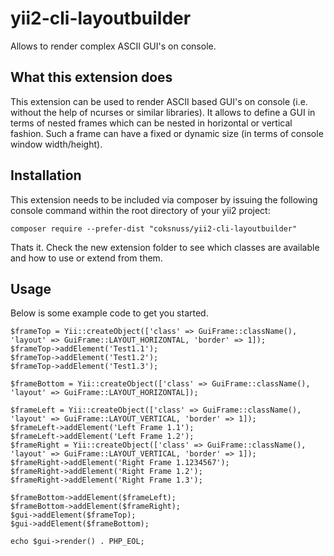 yii2-cli-layoutbuilder
=================

Allows to render complex ASCII GUI's on console.

What this extension does
------------------------

This extension can be used to render ASCII based GUI's on console (i.e. without
the help of ncurses or similar libraries). It allows to define a GUI in terms of
nested frames which can be nested in horizontal or vertical fashion. Such a
frame can have a fixed or dynamic size (in terms of console window
width/height).


Installation
------------

This extension needs to be included via composer by issuing the following
console command within the root directory of your yii2 project:

~~~
composer require --prefer-dist "coksnuss/yii2-cli-layoutbuilder"
~~~

Thats it. Check the new extension folder to see which classes are available and
how to use or extend from them.

Usage
-----

Below is some example code to get you started.

~~~
$frameTop = Yii::createObject(['class' => GuiFrame::className(), 'layout' => GuiFrame::LAYOUT_HORIZONTAL, 'border' => 1]);
$frameTop->addElement('Test1.1');
$frameTop->addElement('Test1.2');
$frameTop->addElement('Test1.3');

$frameBottom = Yii::createObject(['class' => GuiFrame::className(), 'layout' => GuiFrame::LAYOUT_HORIZONTAL]);

$frameLeft = Yii::createObject(['class' => GuiFrame::className(), 'layout' => GuiFrame::LAYOUT_VERTICAL, 'border' => 1]);
$frameLeft->addElement('Left Frame 1.1');
$frameLeft->addElement('Left Frame 1.2');
$frameRight = Yii::createObject(['class' => GuiFrame::className(), 'layout' => GuiFrame::LAYOUT_VERTICAL, 'border' => 1]);
$frameRight->addElement('Right Frame 1.1234567');
$frameRight->addElement('Right Frame 1.2');
$frameRight->addElement('Right Frame 1.3');

$frameBottom->addElement($frameLeft);
$frameBottom->addElement($frameRight);
$gui->addElement($frameTop);
$gui->addElement($frameBottom);

echo $gui->render() . PHP_EOL;
~~~
